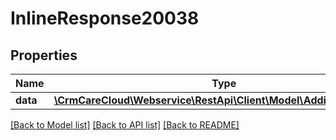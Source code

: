 # InlineResponse20038

## Properties
Name | Type | Description | Notes
------------ | ------------- | ------------- | -------------
**data** | [**\CrmCareCloud\Webservice\RestApi\Client\Model\AdditionalAddress**](AdditionalAddress.md) |  | [optional] 

[[Back to Model list]](../../README.md#documentation-for-models) [[Back to API list]](../../README.md#documentation-for-api-endpoints) [[Back to README]](../../README.md)

